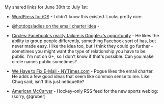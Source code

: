 <!--
.. title: Links for June 30th through July 1st
.. date: 2011/07/01 09:53
.. slug: links-for-june-30th-through-july-1st
.. link:
.. description:
.. tags: links, circles, email, email-charter, facebook, googleplus, hockey, iphone, netiquette, pinboard-links, socialnetworks, sports, wordpress
-->


My shared links for June 30th to July 1st:






  * [WordPress for iOS](http://ios.wordpress.org/) - I didn't know this existed. Looks pretty nice.


  * [@hotdogsladies on the email charter idea](http://twitter.com/#!/hotdogsladies/status/86535776535449601) - 


  * [Circles: Facebook's reality failure is Google+'s opportunity](http://www.wordyard.com/2011/06/30/circles-facebooks-reality-failure-is-googles-opportunity/) - He likes the ability to group people differently, something Facebook sort of has, but never made easy. I like the idea too, but I think they could go further - sometimes you might want the type of relationship you have to be public. I'm not on G+, so I don't know if that's possible. Can you make circle names public sometimes?


  * [We Have to Fix E-Mail - NYTimes.com](http://pogue.blogs.nytimes.com/2011/06/30/we-have-to-fix-e-mail/) - Pogue likes the email charter. He adds a few good ideas that seem like common sense to me. Like Chuq said, isn't this just netiquette?


  * [American McCarver](http://americanmccarver.com/tagged/hockey/rss) - Hockey-only RSS feed for the new sports weblog:  (sorry, @gruber)



